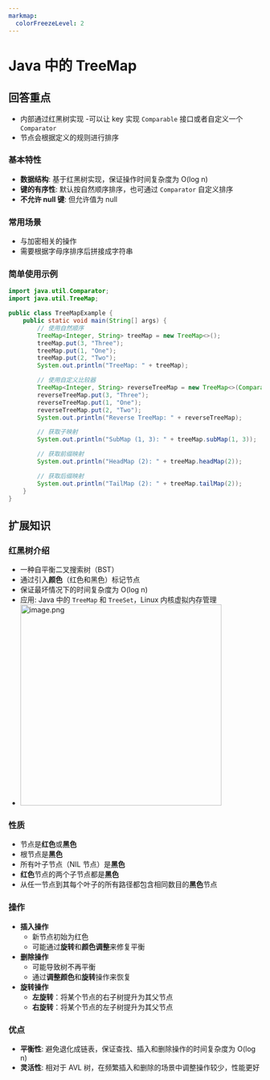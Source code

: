 ```yaml
---
markmap:
  colorFreezeLevel: 2
---
```


# Java 中的 TreeMap

## 回答重点

- 内部通过红黑树实现 -可以让 key 实现 `Comparable` 接口或者自定义一个 `Comparator`
- 节点会根据定义的规则进行排序

### 基本特性

- **数据结构**: 基于红黑树实现，保证操作时间复杂度为 O(log n)
- **键的有序性**: 默认按自然顺序排序，也可通过 `Comparator` 自定义排序
- **不允许 null 键**: 但允许值为 null

### 常用场景

- 与加密相关的操作
- 需要根据字母序排序后拼接成字符串

### 简单使用示例

```java
import java.util.Comparator;
import java.util.TreeMap;

public class TreeMapExample {
    public static void main(String[] args) {
        // 使用自然顺序
        TreeMap<Integer, String> treeMap = new TreeMap<>();
        treeMap.put(3, "Three");
        treeMap.put(1, "One");
        treeMap.put(2, "Two");
        System.out.println("TreeMap: " + treeMap);

        // 使用自定义比较器
        TreeMap<Integer, String> reverseTreeMap = new TreeMap<>(Comparator.reverseOrder());
        reverseTreeMap.put(3, "Three");
        reverseTreeMap.put(1, "One");
        reverseTreeMap.put(2, "Two");
        System.out.println("Reverse TreeMap: " + reverseTreeMap);

        // 获取子映射
        System.out.println("SubMap (1, 3): " + treeMap.subMap(1, 3));

        // 获取前缀映射
        System.out.println("HeadMap (2): " + treeMap.headMap(2));

        // 获取后缀映射
        System.out.println("TailMap (2): " + treeMap.tailMap(2));
    }
}
```

## 扩展知识

### 红黑树介绍

- 一种自平衡二叉搜索树（BST）
- 通过引入**颜色**（红色和黑色）标记节点
- 保证最坏情况下的时间复杂度为 O(log n)
- 应用: Java 中的 `TreeMap` 和 `TreeSet`，Linux 内核虚拟内存管理
- <img src="https://pic.code-nav.cn/mianshiya/question_picture/1783388929455529986/YH7Re2DW_image_mianshiya.png" alt="image.png" width="400">

### 性质

- 节点是**红色**或**黑色**
- 根节点是**黑色**
- 所有叶子节点（NIL 节点）是**黑色**
- **红色**节点的两个子节点都是**黑色**
- 从任一节点到其每个叶子的所有路径都包含相同数目的**黑色**节点

### 操作

- **插入操作**
  - 新节点初始为红色
  - 可能通过**旋转**和**颜色调整**来修复平衡
- **删除操作**
  - 可能导致树不再平衡
  - 通过**调整颜色**和**旋转**操作来恢复
- **旋转操作**
  - **左旋转**：将某个节点的右子树提升为其父节点
  - **右旋转**：将某个节点的左子树提升为其父节点

### 优点

- **平衡性**: 避免退化成链表，保证查找、插入和删除操作的时间复杂度为 O(log n)
- **灵活性**: 相对于 AVL 树，在频繁插入和删除的场景中调整操作较少，性能更好
